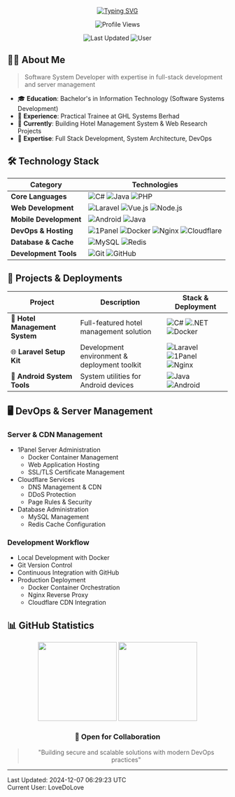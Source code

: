 <div align="center">
  
[![Typing SVG](https://readme-typing-svg.herokuapp.com?font=Fira+Code&weight=500&size=30&pause=1000&color=3F83F8&background=FFFFFF00&center=true&vCenter=true&random=false&width=600&lines=Hi+%F0%9F%91%8B+I'm+LoveDoLove;Full+Stack+System+Developer;DevOps+Enthusiast)](https://git.io/typing-svg)

<img src="https://komarev.com/ghpvc/?username=LoveDoLove&style=for-the-badge&color=3F83F8" alt="Profile Views"/>

![Last Updated](https://img.shields.io/badge/Updated-2024--12--07_06%3A29%3A23_UTC-3F83F8?style=for-the-badge)
![User](https://img.shields.io/badge/User-LoveDoLove-3F83F8?style=for-the-badge)
  
</div>

## 👨‍💻 About Me

> Software System Developer with expertise in full-stack development and server management

- 🎓 **Education**: Bachelor's in Information Technology (Software Systems Development)
- 💼 **Experience**: Practical Trainee at GHL Systems Berhad
- 🌱 **Currently**: Building Hotel Management System & Web Research Projects
- 🚀 **Expertise**: Full Stack Development, System Architecture, DevOps

## 🛠️ Technology Stack

| Category | Technologies |
|----------|-------------|
| **Core Languages** | ![C#](https://img.shields.io/badge/C%23-239120?style=flat&logo=csharp&logoColor=white) ![Java](https://img.shields.io/badge/Java-ED8B00?style=flat&logo=openjdk&logoColor=white) ![PHP](https://img.shields.io/badge/PHP-777BB4?style=flat&logo=php&logoColor=white) |
| **Web Development** | ![Laravel](https://img.shields.io/badge/Laravel-FF2D20?style=flat&logo=laravel&logoColor=white) ![Vue.js](https://img.shields.io/badge/Vue.js-35495E?style=flat&logo=vue.js&logoColor=4FC08D) ![Node.js](https://img.shields.io/badge/Node.js-43853D?style=flat&logo=node.js&logoColor=white) |
| **Mobile Development** | ![Android](https://img.shields.io/badge/Android-3DDC84?style=flat&logo=android&logoColor=white) ![Java](https://img.shields.io/badge/Java-ED8B00?style=flat&logo=openjdk&logoColor=white) |
| **DevOps & Hosting** | ![1Panel](https://img.shields.io/badge/1Panel-000000?style=flat&logo=server&logoColor=white) ![Docker](https://img.shields.io/badge/Docker-2496ED?style=flat&logo=docker&logoColor=white) ![Nginx](https://img.shields.io/badge/Nginx-009639?style=flat&logo=nginx&logoColor=white) ![Cloudflare](https://img.shields.io/badge/Cloudflare-F38020?style=flat&logo=cloudflare&logoColor=white) |
| **Database & Cache** | ![MySQL](https://img.shields.io/badge/MySQL-4479A1?style=flat&logo=mysql&logoColor=white) ![Redis](https://img.shields.io/badge/Redis-DC382D?style=flat&logo=redis&logoColor=white) |
| **Development Tools** | ![Git](https://img.shields.io/badge/Git-F05032?style=flat&logo=git&logoColor=white) ![GitHub](https://img.shields.io/badge/GitHub-181717?style=flat&logo=github&logoColor=white) |

## 🚀 Projects & Deployments

| Project | Description | Stack & Deployment |
|---------|-------------|-------------------|
| 🏨 **Hotel Management System** | Full-featured hotel management solution | ![C#](https://img.shields.io/badge/C%23-239120?style=flat) ![.NET](https://img.shields.io/badge/.NET-5C2D91?style=flat) ![Docker](https://img.shields.io/badge/Docker-2496ED?style=flat) |
| 🌐 **Laravel Setup Kit** | Development environment & deployment toolkit | ![Laravel](https://img.shields.io/badge/Laravel-FF2D20?style=flat) ![1Panel](https://img.shields.io/badge/1Panel-000000?style=flat) ![Nginx](https://img.shields.io/badge/Nginx-009639?style=flat) |
| 📱 **Android System Tools** | System utilities for Android devices | ![Java](https://img.shields.io/badge/Java-ED8B00?style=flat) ![Android](https://img.shields.io/badge/Android-3DDC84?style=flat) |

## 🖥️ DevOps & Server Management

### Server & CDN Management
- 1Panel Server Administration
  - Docker Container Management
  - Web Application Hosting
  - SSL/TLS Certificate Management
- Cloudflare Services
  - DNS Management & CDN
  - DDoS Protection
  - Page Rules & Security
- Database Administration
  - MySQL Management
  - Redis Cache Configuration

### Development Workflow
- Local Development with Docker
- Git Version Control
- Continuous Integration with GitHub
- Production Deployment
  - Docker Container Orchestration
  - Nginx Reverse Proxy
  - Cloudflare CDN Integration

## 📊 GitHub Statistics

<div align="center">
<img height="180em" src="https://github-readme-stats.vercel.app/api?username=LoveDoLove&show_icons=true&theme=tokyonight&hide_border=true&count_private=true"/>
<img height="180em" src="https://github-readme-stats.vercel.app/api/top-langs/?username=LoveDoLove&layout=compact&theme=tokyonight&hide_border=true"/>
</div>

<div align="center">

### 💼 Open for Collaboration

> "Building secure and scalable solutions with modern DevOps practices"

</div>

---
Last Updated: 2024-12-07 06:29:23 UTC  
Current User: LoveDoLove